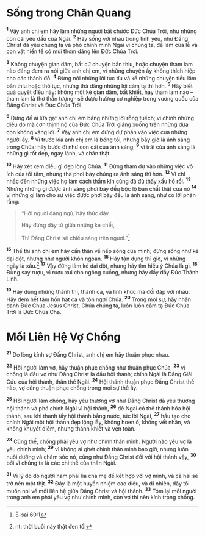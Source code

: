 # Sống trong Chân Quang

<sup><b>1</b></sup> Vậy anh chị em hãy làm những người bắt chước Đức Chúa Trời, như những con cái yêu dấu của Ngài. <sup><b>2</b></sup> Hãy sống với nhau trong tình yêu, như Đấng Christ đã yêu chúng ta và phó chính mình Ngài vì chúng ta, để làm của lễ và con vật hiến tế có mùi thơm dâng lên Đức Chúa Trời.

<sup><b>3</b></sup> Không chuyện gian dâm, bất cứ chuyện bẩn thỉu, hoặc chuyện tham lam nào đáng đem ra nói giữa anh chị em, vì những chuyện ấy không thích hiệp cho các thánh đồ. <sup><b>4</b></sup> Đừng nói những lời tục tĩu và kể những chuyện tiếu lâm bẩn thỉu hoặc thô tục, nhưng thà dâng những lời cảm tạ thì hơn. <sup><b>5</b></sup> Hãy biết quả quyết điều này: không một kẻ gian dâm, bất khiết, hay tham lam nào –tham lam là thờ thần tượng– sẽ được hưởng cơ nghiệp trong vương quốc của Đấng Christ và Đức Chúa Trời.

<sup><b>6</b></sup> Đừng để ai lừa gạt anh chị em bằng những lời rỗng tuếch; vì chính những điều đó mà cơn thịnh nộ của Đức Chúa Trời giáng xuống trên những đứa con không vâng lời. <sup><b>7</b></sup> Vậy anh chị em đừng dự phần vào việc của những người ấy. <sup><b>8</b></sup> Vì trước kia anh chị em là bóng tối, nhưng bây giờ là ánh sáng trong Chúa; hãy bước đi như con cái của ánh sáng, <sup><b>9</b></sup> vì trái của ánh sáng là những gì tốt đẹp, ngay lành, và chân thật.

<sup><b>10</b></sup> Hãy xét xem điều gì đẹp lòng Chúa. <sup><b>11</b></sup> Đừng tham dự vào những việc vô ích của tối tăm, nhưng thà phơi bày chúng ra ánh sáng thì hơn. <sup><b>12</b></sup> Vì chỉ nhắc đến những việc họ làm cách thầm kín cũng đã đủ thấy xấu hổ rồi. <sup><b>13</b></sup> Nhưng những gì được ánh sáng phơi bày đều bộc lộ bản chất thật của nó <sup><b>14</b></sup> vì những gì làm cho sự việc được phơi bày đều là ánh sáng, như có lời phán rằng:

> “Hỡi người đang ngủ, hãy thức dậy.
>
> Hãy đứng dậy từ giữa những kẻ chết,
>
> Thì Đấng Christ sẽ chiếu sáng trên ngươi.”[^1-822b6e7d-5abe-4b25-867b-03ee481311c9]

<sup><b>15</b></sup> Thế thì anh chị em hãy cẩn thận về nếp sống của mình; đừng sống như kẻ dại dột, nhưng như người khôn ngoan. <sup><b>16</b></sup> Hãy tận dụng thì giờ, vì những ngày là xấu.[^2-822b6e7d-5abe-4b25-867b-03ee481311c9] <sup><b>17</b></sup> Vậy đừng làm kẻ dại dột, nhưng hãy tìm hiểu ý Chúa là gì. <sup><b>18</b></sup> Đừng say rượu, vì rượu xui cho ngông cuồng, nhưng hãy đầy dẫy Đức Thánh Linh.

<sup><b>19</b></sup> Hãy dùng những thánh thi, thánh ca, và linh khúc mà đối đáp với nhau. Hãy đem hết tâm hồn hát ca và tôn ngợi Chúa. <sup><b>20</b></sup> Trong mọi sự, hãy nhân danh Đức Chúa Jesus Christ, Chúa chúng ta, luôn luôn cảm tạ Đức Chúa Trời là Đức Chúa Cha.

# Mối Liên Hệ Vợ Chồng

<sup><b>21</b></sup> Do lòng kính sợ Đấng Christ, anh chị em hãy thuận phục nhau.

<sup><b>22</b></sup> Hỡi người làm vợ, hãy thuận phục chồng như thuận phục Chúa, <sup><b>23</b></sup> vì chồng là đầu vợ như Đấng Christ là đầu hội thánh; chính Ngài là Đấng Giải Cứu của hội thánh, thân thể Ngài. <sup><b>24</b></sup> Hội thánh thuận phục Đấng Christ thế nào, vợ cũng thuận phục chồng trong mọi sự thể ấy.

<sup><b>25</b></sup> Hỡi người làm chồng, hãy yêu thương vợ như Đấng Christ đã yêu thương hội thánh và phó chính Ngài vì hội thánh, <sup><b>26</b></sup> để Ngài có thể thánh hóa hội thánh, sau khi thanh tẩy hội thánh bằng nước, tức lời Ngài, <sup><b>27</b></sup> hầu tạo cho chính Ngài một hội thánh đẹp lộng lẫy, không hoen ố, không vết nhăn, và không khuyết điểm, nhưng thánh khiết và vẹn toàn.

<sup><b>28</b></sup> Cũng thế, chồng phải yêu vợ như chính thân mình. Người nào yêu vợ là yêu chính mình; <sup><b>29</b></sup> vì không ai ghét chính thân mình bao giờ, nhưng luôn nuôi dưỡng và chăm sóc nó, cũng như Đấng Christ đối với hội thánh vậy, <sup><b>30</b></sup> bởi vì chúng ta là các chi thể của thân Ngài.

<sup><b>31</b></sup> Vì lý do đó người nam phải lìa cha mẹ để kết hợp với vợ mình, và cả hai sẽ trở nên một thịt. <sup><b>32</b></sup> Đây là một huyền nhiệm cao diệu, và dĩ nhiên, đây tôi muốn nói về mối liên hệ giữa Đấng Christ và hội thánh. <sup><b>33</b></sup> Tóm lại mỗi người trong anh em phải yêu vợ như chính mình, còn vợ thì nên kính trọng chồng.

[^1-822b6e7d-5abe-4b25-867b-03ee481311c9]: Ê-sai 60:1

[^2-822b6e7d-5abe-4b25-867b-03ee481311c9]: nt: thời buổi này thật đen tối
